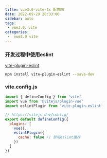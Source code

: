 ```yaml
---
title: vue3.0-vite-ts 配置四
date: 2022-09-29 20:33:00
sidebar: auto
tags:
 - vue3.0、vite
categories:
 -  vue3.0 vite
---
```


### 开发过程中使用eslint

[vite-plugin-eslint](https://github.com/gxmari007/vite-plugin-eslint)

```bash
npm install vite-plugin-eslint --save-dev
```

### vite.config.js
```js
import { defineConfig } from 'vite'
import vue from '@vitejs/plugin-vue'
import eslintPlugin from 'vite-plugin-eslint'

// https://vitejs.dev/config/
export default defineConfig({
  plugins: [
    vue(),
    eslintPlugin({
      cache: false // 禁用eslint缓存
    })
  ]
})
```